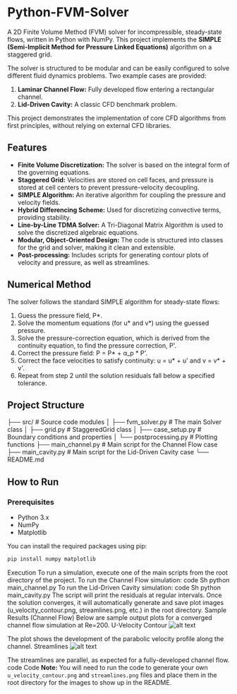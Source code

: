 # Python-FVM-Solver

A 2D Finite Volume Method (FVM) solver for incompressible, steady-state flows, written in Python with NumPy. This project implements the **SIMPLE (Semi-Implicit Method for Pressure Linked Equations)** algorithm on a staggered grid.

The solver is structured to be modular and can be easily configured to solve different fluid dynamics problems. Two example cases are provided:
1.  **Laminar Channel Flow:** Fully developed flow entering a rectangular channel.
2.  **Lid-Driven Cavity:** A classic CFD benchmark problem.

This project demonstrates the implementation of core CFD algorithms from first principles, without relying on external CFD libraries.

## Features

-   **Finite Volume Discretization:** The solver is based on the integral form of the governing equations.
-   **Staggered Grid:** Velocities are stored on cell faces, and pressure is stored at cell centers to prevent pressure-velocity decoupling.
-   **SIMPLE Algorithm:** An iterative algorithm for coupling the pressure and velocity fields.
-   **Hybrid Differencing Scheme:** Used for discretizing convective terms, providing stability.
-   **Line-by-Line TDMA Solver:** A Tri-Diagonal Matrix Algorithm is used to solve the discretized algebraic equations.
-   **Modular, Object-Oriented Design:** The code is structured into classes for the grid and solver, making it clean and extensible.
-   **Post-processing:** Includes scripts for generating contour plots of velocity and pressure, as well as streamlines.

## Numerical Method

The solver follows the standard SIMPLE algorithm for steady-state flows:
1.  Guess the pressure field, P*.
2.  Solve the momentum equations (for u* and v*) using the guessed pressure.
3.  Solve the pressure-correction equation, which is derived from the continuity equation, to find the pressure correction, P'.
4.  Correct the pressure field: P = P* + α_p * P'.
5.  Correct the face velocities to satisfy continuity: u = u* + u' and v = v* + v'.
6.  Repeat from step 2 until the solution residuals fall below a specified tolerance.

## Project Structure
├── src/ # Source code modules
│ ├── fvm_solver.py # The main Solver class
│ ├── grid.py # StaggeredGrid class
│ ├── case_setup.py # Boundary conditions and properties
│ └── postprocessing.py # Plotting functions
├── main_channel.py # Main script for the Channel Flow case
├── main_cavity.py # Main script for the Lid-Driven Cavity case
└── README.md

## How to Run

### Prerequisites

-   Python 3.x
-   NumPy
-   Matplotlib

You can install the required packages using pip:
```sh
pip install numpy matplotlib
```
Execution
To run a simulation, execute one of the main scripts from the root directory of the project.
To run the Channel Flow simulation:
code
Sh
python main_channel.py
To run the Lid-Driven Cavity simulation:
code
Sh
python main_cavity.py
The script will print the residuals at regular intervals. Once the solution converges, it will automatically generate and save plot images (u_velocity_contour.png, streamlines.png, etc.) in the root directory.
Sample Results (Channel Flow)
Below are sample output plots for a converged channel flow simulation at Re=200.
U-Velocity Contour
![alt text](u_velocity_contour.png)

The plot shows the development of the parabolic velocity profile along the channel.
Streamlines
![alt text](streamlines.png)

The streamlines are parallel, as expected for a fully-developed channel flow.
code
Code
**Note:** You will need to run the code to generate your own `u_velocity_contour.png` and `streamlines.png` files and place them in the root directory for the images to show up in the README.
